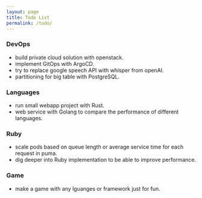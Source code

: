 ```yaml
---
layout: page
title: Todo List
permalink: /todo/
---
```


### DevOps
  - build private cloud solution with openstack.
  - implement GitOps with ArgoCD.
  - try to replace google speech API with whisper from openAI.
  - partitioning for big table with PostgreSQL.

### Languages
  - run small webapp project with Rust.
  - web service with Golang to compare the performance of different languages.

### Ruby
  - scale pods based on queue length or average service time for each request in puma.
  - dig deeper into Ruby implementation to be able to improve performance.

### Game
  - make a game with any lguanges or framework just for fun.


